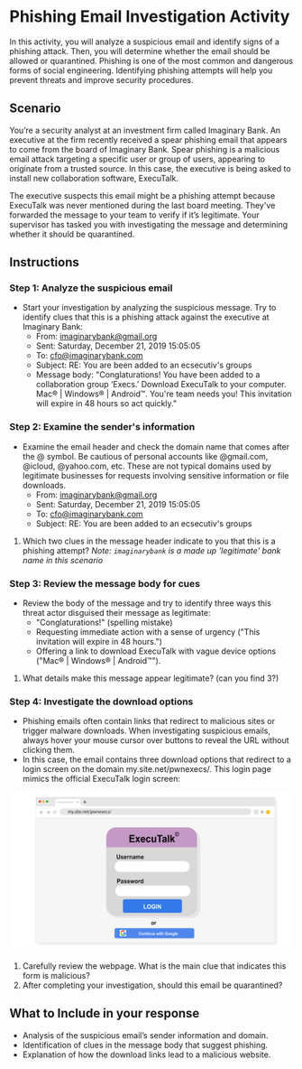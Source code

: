 # **Phishing Email Investigation Activity**


In this activity, you will analyze a suspicious email and identify signs of a phishing attack. Then, you will determine whether the email should be allowed or quarantined. Phishing is one of the most common and dangerous forms of social engineering. Identifying phishing attempts will help you prevent threats and improve security procedures.

## **Scenario**

You’re a security analyst at an investment firm called Imaginary Bank. An executive at the firm recently received a spear phishing email that appears to come from the board of Imaginary Bank. Spear phishing is a malicious email attack targeting a specific user or group of users, appearing to originate from a trusted source. In this case, the executive is being asked to install new collaboration software, ExecuTalk.

The executive suspects this email might be a phishing attempt because ExecuTalk was never mentioned during the last board meeting. They've forwarded the message to your team to verify if it’s legitimate. Your supervisor has tasked you with investigating the message and determining whether it should be quarantined.

## **Instructions**

### Step 1: Analyze the suspicious email

- Start your investigation by analyzing the suspicious message. Try to identify clues that this is a phishing attack against the executive at Imaginary Bank:
  - From: <imaginarybank@gmail.org>
  - Sent: Saturday, December 21, 2019  15:05:05
  - To: <cfo@imaginarybank.com>
  - Subject: RE: You are been added to an ecsecutiv's groups
  - Message body: "Conglaturations! You have been added to a collaboration group ‘Execs.’ Download ExecuTalk to your computer. Mac® | Windows® | Android™. You're team needs you! This invitation will expire in 48 hours so act quickly."

### Step 2: Examine the sender's information

- Examine the email header and check the domain name that comes after the @ symbol. Be cautious of personal accounts like @gmail.com, @icloud, @yahoo.com, etc. These are not typical domains used by legitimate businesses for requests involving sensitive information or file downloads.
  - From: <imaginarybank@gmail.org>
  - Sent: Saturday, December 21, 2019  15:05:05
  - To: <cfo@imaginarybank.com>
  - Subject: RE: You are been added to an ecsecutiv's groups

1. Which two clues in the message header indicate to you that this is a phishing attempt? *Note: `imaginarybank` is a made up 'legitimate' bank name in this scenario*

### Step 3: Review the message body for cues

- Review the body of the message and try to identify three ways this threat actor disguised their message as legitimate:
  - "Conglaturations!" (spelling mistake)
  - Requesting immediate action with a sense of urgency ("This invitation will expire in 48 hours.")
  - Offering a link to download ExecuTalk with vague device options ("Mac® | Windows® | Android™").

1. What details make this message appear legitimate? (can you find 3?)


### Step 4: Investigate the download options

- Phishing emails often contain links that redirect to malicious sites or trigger malware downloads. When investigating suspicious emails, always hover your mouse cursor over buttons to reveal the URL without clicking them.
- In this case, the email contains three download options that redirect to a login screen on the domain my.site.net/pwnexecs/. This login page mimics the official ExecuTalk login screen:

![Phishing email linked website](./phising_email_website.png)


1. Carefully review the webpage. What is the main clue that indicates this form is malicious?
2. After completing your investigation, should this email be quarantined?

## **What to Include in your response**

- Analysis of the suspicious email’s sender information and domain.
- Identification of clues in the message body that suggest phishing.
- Explanation of how the download links lead to a malicious website.
